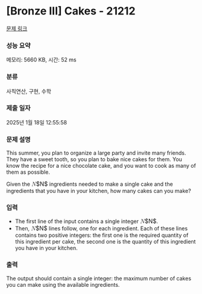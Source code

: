 # [Bronze III] Cakes - 21212 

[문제 링크](https://www.acmicpc.net/problem/21212) 

### 성능 요약

메모리: 5660 KB, 시간: 52 ms

### 분류

사칙연산, 구현, 수학

### 제출 일자

2025년 1월 18일 12:55:58

### 문제 설명

<p>This summer, you plan to organize a large party and invite many friends. They have a sweet tooth, so you plan to bake nice cakes for them. You know the recipe for a nice chocolate cake, and you want to cook as many of them as possible.</p>

<p>Given the <mjx-container class="MathJax" jax="CHTML" style="font-size: 109%; position: relative;"><mjx-math class="MJX-TEX" aria-hidden="true"><mjx-mi class="mjx-i"><mjx-c class="mjx-c1D441 TEX-I"></mjx-c></mjx-mi></mjx-math><mjx-assistive-mml unselectable="on" display="inline"><math xmlns="http://www.w3.org/1998/Math/MathML"><mi>N</mi></math></mjx-assistive-mml><span aria-hidden="true" class="no-mathjax mjx-copytext">$N$</span></mjx-container> ingredients needed to make a single cake and the ingredients that you have in your kitchen, how many cakes can you make?</p>

### 입력 

 <ul>
	<li>The first line of the input contains a single integer <mjx-container class="MathJax" jax="CHTML" style="font-size: 109%; position: relative;"><mjx-math class="MJX-TEX" aria-hidden="true"><mjx-mi class="mjx-i"><mjx-c class="mjx-c1D441 TEX-I"></mjx-c></mjx-mi></mjx-math><mjx-assistive-mml unselectable="on" display="inline"><math xmlns="http://www.w3.org/1998/Math/MathML"><mi>N</mi></math></mjx-assistive-mml><span aria-hidden="true" class="no-mathjax mjx-copytext">$N$</span></mjx-container>.</li>
	<li>Then, <mjx-container class="MathJax" jax="CHTML" style="font-size: 109%; position: relative;"><mjx-math class="MJX-TEX" aria-hidden="true"><mjx-mi class="mjx-i"><mjx-c class="mjx-c1D441 TEX-I"></mjx-c></mjx-mi></mjx-math><mjx-assistive-mml unselectable="on" display="inline"><math xmlns="http://www.w3.org/1998/Math/MathML"><mi>N</mi></math></mjx-assistive-mml><span aria-hidden="true" class="no-mathjax mjx-copytext">$N$</span></mjx-container> lines follow, one for each ingredient. Each of these lines contains two positive integers: the first one is the required quantity of this ingredient per cake, the second one is the quantity of this ingredient you have in your kitchen.</li>
</ul>

### 출력 

 <p>The output should contain a single integer: the maximum number of cakes you can make using the available ingredients.</p>


